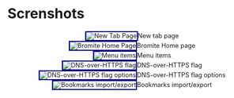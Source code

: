 # Screnshots

<div style="width:image width px; font-size:90%; text-align:center"><img style="border: 2px solid navy" title="New Tab Page" alt="New Tab Page" src="/assets/screenshots/ntp_home.png" />New tab page</div>
<div style="width:image width px; font-size:90%; text-align:center"><img style="border: 2px solid navy" title="Bromite Home Page" alt="Bromite Home Page" src="/assets/screenshots/bromite_home.png" />Bromite Home page</div>
<div style="width:image width px; font-size:90%; text-align:center"><img style="border: 2px solid navy" title="Menu items" alt="Menu items" src="/assets/screenshots/menu_items.png" />Menu items</div>
<div style="width:image width px; font-size:90%; text-align:center"><img style="border: 2px solid navy" title="DNS-over-HTTPS flag" alt="DNS-over-HTTPS flag" src="/assets/screenshots/doh_flag1.png" />DNS-over-HTTPS flag</div>
<div style="width:image width px; font-size:90%; text-align:center"><img style="border: 2px solid navy" title="DNS-over-HTTPS flag options" alt="DNS-over-HTTPS flag options" src="/assets/screenshots/doh_flag2.png" />DNS-over-HTTPS flag options</div>
<div style="width:image width px; font-size:90%; text-align:center"><img style="border: 2px solid navy" title="Bookmarks import/export" alt="Bookmarks import/export" src="/assets/screenshots/bookmarks_import_export.png" />Bookmarks import/export</div>
